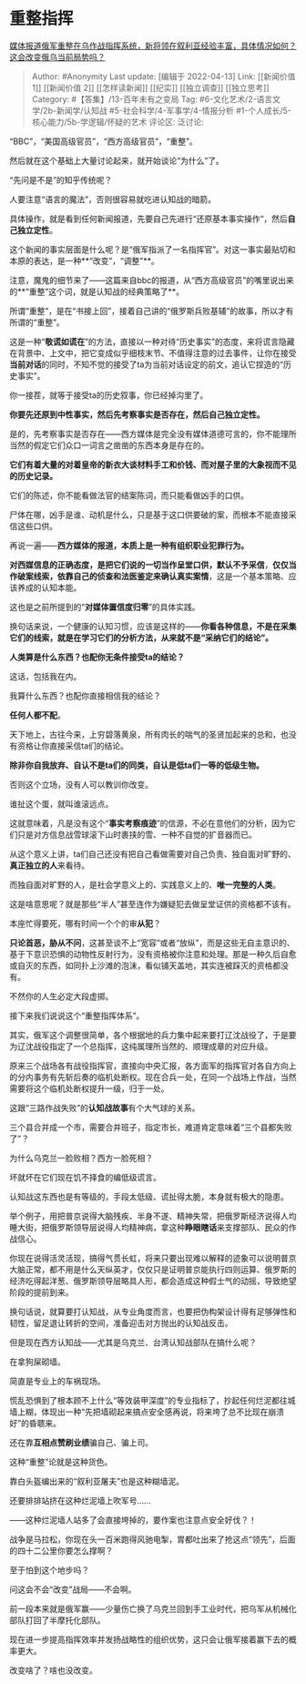 # 重整指挥
[媒体报道俄军重整在乌作战指挥系统，新将领在叙利亚经验丰富，具体情况如何？这会改变俄乌当前局势吗？](https://www.zhihu.com/question/527079772/answer/2437916190)

> Author: #Anonymity
> Last update: [编辑于 2022-04-13]
> Link: [[新闻价值 1]] [[新闻价值 2]] [[怎样读新闻]] [[纪实]] [[独立调查]] [[独立思考]]
> Category: #【答集】/13-百年未有之变局
> Tag: #6-文化艺术/2-语言文学/2b-新闻学/认知战 #5-社会科学/4-军事学/4-情报分析 #1-个人成长/5-核心能力/5b-学逻辑/怀疑的艺术
> 评论区:
> 泛讨论:

“BBC”，“美国高级官员”，“西方高级官员”，“重整”。

然后就在这个基础上大量讨论起来，就开始谈论“为什么”了。

“先问是不是”的知乎传统呢？

人要注意“语言的魔法”，否则很容易就吃进认知战的暗箭。

具体操作，就是看到任何新闻报道，先要自己先进行“还原基本事实操作“，然后**自己独立定性**。

这个新闻的事实层面是什么呢？是“俄军指派了一名指挥官”。对这一事实最贴切和本原的表达，是一种**“改变”，“调整”**。

注意，魔鬼的细节来了——这篇来自bbc的报道，从“西方高级官员”的嘴里说出来的**“重整”这个词，就是认知战的经典策略了**。

所谓“重整”，是在“书接上回”，接着自己讲的“俄罗斯兵败基辅”的故事，所以才有所谓的“重整”。

这是一种“**敬谎如谎在**”的方法，直接以一种对待“历史事实”的态度，来将谎言隐藏在背景中、上文中，把它变成似乎细枝末节、不值得注意的过去事件，让你在接受**当前对话**的同时，不知不觉的接受了ta为当前对话设定的前文，追认它捏造的“历史事实”。

你一接茬，就等于接受ta的历史叙事，你已经掉沟里了。

**你要先还原到中性事实，然后先考察事实是否存在，然后自己独立定性。**

是的，先考察事实是否存在——西方媒体是完全没有媒体道德可言的，你不能理所当然的假定它们众口一词言之凿凿的东西本身是存在的。

**它们有着大量的对着皇帝的新衣大谈材料手工和价钱、而对屋子里的大象视而不见的历史记录。**

它们的陈述，你不能看做法官的结案陈词，而只能看做凶手的口供。

尸体在哪，凶手是谁、动机是什么，只是基于这口供要破的案，而根本不能直接采信这些口供。

再说一遍——**西方媒体的报道，本质上是一种有组织职业犯罪行为。**

**对西媒信息的正确态度，是把它们说的一切当作呈堂口供，默认不予采信**，**仅仅当作破案线索，依靠自己的侦查和法医鉴定来确认真实案情**，这是一个基本策略、应该养成的认知本能。

这也是之前所提到的“**对媒体置信度归零**”的具体实践。

换句话来说，一个健康的认知习惯，应该是这样的——**你看各种信息，不是在采集它们的线索，就是在学习它们的分析方法，从来就不是“采纳它们的结论”。**

**人类算是什么东西？也配你无条件接受ta的结论？**

这话，包括我在内。

我算什么东西？也配你直接相信我的结论？

**任何人都不配**。

天下地上，古往今来，上穷碧落黄泉，所有肉长的喘气的圣贤加起来的总和，也没有资格让你直接采信ta们的结论。

**除非你自我放弃、自认不是ta们的同类，自认是低ta们一等的低级生物。**

否则这个立场，没有人可以教训你改变。

谁扯这个蛋，就叫谁滚远点。

这就意味着，凡是没有这个“**事实考察痕迹**”的信源，不必在意他们的分析，因为它们只是对方信息战雪球滚下山时裹挟的雪、一种不自觉的扩音器而已。

从这个意义上讲，ta们自己还没有把自己看做需要对自己负责、独自面对旷野的、**真正独立的人**来看待。

而独自面对旷野的人，是社会学意义上的、实践意义上的、**唯一完整的人类**。

这是啥意思呢？就是那些“半人”甚至连作为嫌疑犯去做呈堂证供的资格都不该有。

本座忙得要死，哪有时间一个个的审**从犯**？

**只论首恶，胁从不问**，这甚至谈不上“宽容”或者“放纵”，而是这些无自主意识的、基于下意识恐惧的动物性反射行为，没有资格被你注意和处理。那是一种久后自愈或自灭的东西，如同扑上沙滩的泡沫，看似铺天盖地，其实连被踩灭的资格都没有。

不然你的人生必定大段虚掷。

接下来我们说说这个“重整指挥体系”。

其实，俄军这个调整很简单，各个根据地的兵力集中起来要打辽沈战役了，于是要为辽沈战役指定了一个总指挥，这纯属理所当然的、顺理成章的对应升级。

原来三个战场各有战役指挥官，直接向中央汇报，各方面军的指挥官对各自方向上的分内事务有先斩后奏的临机处断权。现在合兵一处，在同一个战场上作战，当然需要将这个临机处断权提升一级，归于一处。

这跟“三路作战失败”的**认知战故事**有个大气球的关系。

三个县合并成一个市，需要合并班子，指定市长，难道肯定意味着“三个县都失败了”？

为什么乌克兰一脸败相？西方一脸死相？

坏就坏在它们现在饥不择食的编低级谎言。

认知战这东西也是有等级的，手段太低级、谎扯得太脆，本身就有极大的隐患。

举个例子，用把普京说得大脑残疾、半身不遂、精神失常，把俄罗斯经济说得人均睡大街，把俄罗斯领导层说得人均精神病，拿这种**睁眼瞎话**来支撑部队、民众的作战信心。

你现在说得活灵活现，搞得气贯长虹，将来只要出现难以解释的迹象可以说明普京大脑正常，都不用是什么天纵英才，仅仅只是证明普京能执行四则运算、俄罗斯的经济吃得起洋葱、俄罗斯领导层略具人形，都会造成这种假士气的动摇，导致绝望阶段的提前到来。

换句话说，就算要打认知战，从专业角度而言，也要把伪构架设计得有足够弹性和韧性，留足退让转折的空间，准备迎击对方抛出的认知战反击。

但是现在西方认知战——尤其是乌克兰、台湾认知战部队在搞什么呢？

在拿狗屎砌墙。

简直是专业上的车祸现场。

慌乱恐惧到了根本顾不上什么“等效装甲深度”的专业指标了，抄起任何烂泥都往城墙上糊，体现出一种“先把墙砌起来搞点安全感再说，将来垮了总不比现在崩溃好”的昏聩来。

还在靠**互相点赞刷业绩**骗自己、骗上司。

这种“重整”论就是这种货色。

靠白头盔编出来的“叙利亚屠夫”也是这种糊墙泥。

还要排排站挤在这种烂泥墙上吹军号……

——这种烂泥墙人站多了会直接垮掉的，要作案也注意点安全好伐？！

战争是马拉松，你现在头一百米跑得风驰电掣，胃都吐出来了抢这点“领先”，后面的四十二公里你要怎么撑啊？

至于怕到这个地步吗？

问这会不会“改变”战局——不会啊。

前一段本来就是俄军赢——少量伤亡换了乌克兰回到手工业时代，把乌军从机械化部队打回了半摩托化部队。

现在进一步提高指挥效率并发扬战略性的组织优势，这只会让俄军接着赢下去的概率更大。

改变啥了？啥也没改变。
